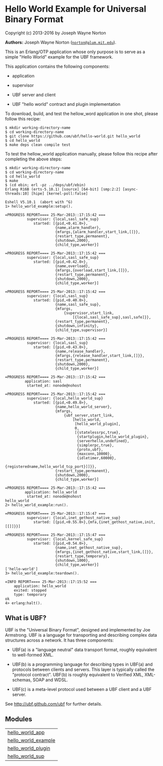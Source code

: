 

# Hello World Example for Universal Binary Format #

Copyright (c) 2013-2016 by Joseph Wayne Norton

__Authors:__ Joseph Wayne Norton ([`norton@alum.mit.edu`](mailto:norton@alum.mit.edu)).
<p>This is an Erlang/OTP application whose only purpose is to serve as a
simple "Hello World" example for the UBF framework.</p>
<p>This application contains the following components:</p>
<ul>
<li>
<p>
application
</p>
</li>
<li>
<p>
supervisor
</p>
</li>
<li>
<p>
UBF server and client
</p>
</li>
<li>
<p>
UBF "hello world" contract and plugin implementation
</p>
</li>
</ul>
<p>To download, build, and test the hellow_word application in one shot,
please follow this recipe:</p>


<pre><code>$ mkdir working-directory-name
$ cd working-directory-name
$ git clone https://github.com/ubf/hello-world.git hello_world
$ cd hello_world
$ make deps clean compile test</code></pre>

<p>To test the hellow_world application manually, please follow this
recipe after completing the above steps:</p>


<pre><code>$ mkdir working-directory-name
$ cd working-directory-name
$ cd hello_world
$ make
$ (cd ebin; erl -pz ../deps/ubf/ebin)
Erlang R16B (erts-5.10.1) [source] [64-bit] [smp:2:2] [async-threads:10] [hipe] [kernel-poll:false]

Eshell V5.10.1  (abort with ^G)
1> hello_world_example:setup().

=PROGRESS REPORT==== 25-Mar-2013::17:15:42 ===
          supervisor: {local,sasl_safe_sup}
             started: [{pid,<0.41.0>},
                       {name,alarm_handler},
                       {mfargs,{alarm_handler,start_link,[]}},
                       {restart_type,permanent},
                       {shutdown,2000},
                       {child_type,worker}]

=PROGRESS REPORT==== 25-Mar-2013::17:15:42 ===
          supervisor: {local,sasl_safe_sup}
             started: [{pid,<0.42.0>},
                       {name,overload},
                       {mfargs,{overload,start_link,[]}},
                       {restart_type,permanent},
                       {shutdown,2000},
                       {child_type,worker}]

=PROGRESS REPORT==== 25-Mar-2013::17:15:42 ===
          supervisor: {local,sasl_sup}
             started: [{pid,<0.40.0>},
                       {name,sasl_safe_sup},
                       {mfargs,
                           {supervisor,start_link,
                               [{local,sasl_safe_sup},sasl,safe]}},
                       {restart_type,permanent},
                       {shutdown,infinity},
                       {child_type,supervisor}]

=PROGRESS REPORT==== 25-Mar-2013::17:15:42 ===
          supervisor: {local,sasl_sup}
             started: [{pid,<0.43.0>},
                       {name,release_handler},
                       {mfargs,{release_handler,start_link,[]}},
                       {restart_type,permanent},
                       {shutdown,2000},
                       {child_type,worker}]

=PROGRESS REPORT==== 25-Mar-2013::17:15:42 ===
         application: sasl
          started_at: nonode@nohost

=PROGRESS REPORT==== 25-Mar-2013::17:15:42 ===
          supervisor: {local,hello_world_sup}
             started: [{pid,<0.49.0>},
                       {name,hello_world_server},
                       {mfargs,
                           {ubf_server,start_link,
                               [hello_world,
                                [hello_world_plugin],
                                0,
                                [{statelessrpc,true},
                                 {startplugin,hello_world_plugin},
                                 {serverhello,undefined},
                                 {simplerpc,true},
                                 {proto,ubf},
                                 {maxconn,10000},
                                 {idletimer,60000},
                                 {registeredname,hello_world_tcp_port}]]}},
                       {restart_type,permanent},
                       {shutdown,2000},
                       {child_type,worker}]

=PROGRESS REPORT==== 25-Mar-2013::17:15:42 ===
         application: hello_world
          started_at: nonode@nohost
hello_world
2> hello_world_example:run().

=PROGRESS REPORT==== 25-Mar-2013::17:15:47 ===
          supervisor: {local,inet_gethost_native_sup}
             started: [{pid,<0.55.0>},{mfa,{inet_gethost_native,init,[[]]}}]

=PROGRESS REPORT==== 25-Mar-2013::17:15:47 ===
          supervisor: {local,kernel_safe_sup}
             started: [{pid,<0.54.0>},
                       {name,inet_gethost_native_sup},
                       {mfargs,{inet_gethost_native,start_link,[]}},
                       {restart_type,temporary},
                       {shutdown,1000},
                       {child_type,worker}]
['hello-world']
3> hello_world_example:teardown().

=INFO REPORT==== 25-Mar-2013::17:15:52 ===
    application: hello_world
    exited: stopped
    type: temporary
ok
4> erlang:halt().</code></pre>


<h2 id="_what_is_ubf">What is UBF?</h2>

<p>UBF is the "Universal Binary Format", designed and implemented by Joe
Armstrong.  UBF is a language for transporting and describing complex
data structures across a network.  It has three components:</p>
<ul>
<li>
<p>
UBF(a) is a "language neutral" data transport format, roughly
  equivalent to well-formed XML.
</p>
</li>
<li>
<p>
UBF(b) is a programming language for describing types in UBF(a) and
  protocols between clients and servers.  This layer is typically
  called the "protocol contract".  UBF(b) is roughly equivalent to
  Verified XML, XML-schemas, SOAP and WDSL.
</p>
</li>
<li>
<p>
UBF(c) is a meta-level protocol used between a UBF client and a UBF
  server.
</p>
</li>
</ul>
<p>See <a href="http://ubf.github.com/ubf">http://ubf.github.com/ubf</a> for further details.</p>




## Modules ##


<table width="100%" border="0" summary="list of modules">
<tr><td><a href="https://github.com/ubf/hello-world/blob/master/doc/hello_world_app.md" class="module">hello_world_app</a></td></tr>
<tr><td><a href="https://github.com/ubf/hello-world/blob/master/doc/hello_world_example.md" class="module">hello_world_example</a></td></tr>
<tr><td><a href="https://github.com/ubf/hello-world/blob/master/doc/hello_world_plugin.md" class="module">hello_world_plugin</a></td></tr>
<tr><td><a href="https://github.com/ubf/hello-world/blob/master/doc/hello_world_sup.md" class="module">hello_world_sup</a></td></tr></table>


